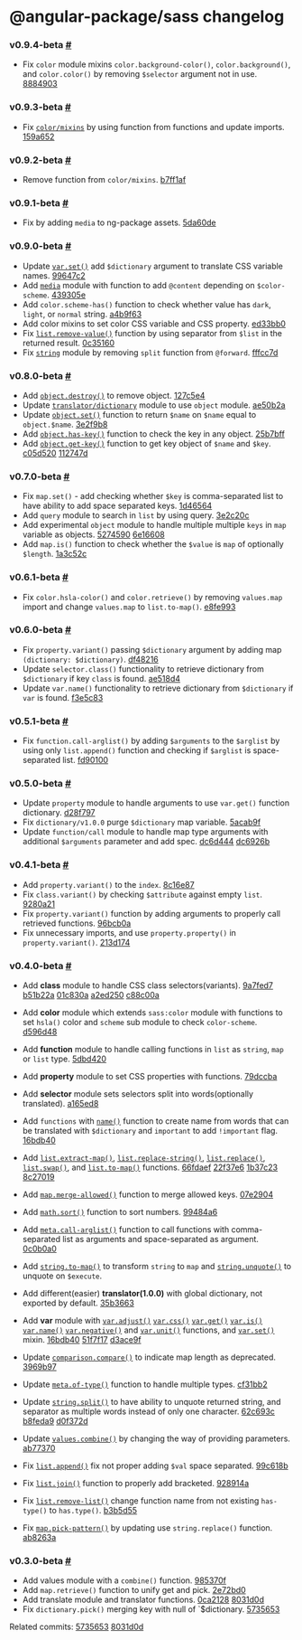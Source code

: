 # @angular-package/sass changelog

### v0.9.4-beta [#](https://github.com/angular-package/sass/releases/tag/v0.9.4-beta)

- Fix `color` module mixins `color.background-color()`, `color.background()`, and `color.color()` by removing `$selector` argument not in use. [8884903]

[8884903]: https://github.com/angular-package/sass/commit/888490353c3831e66d604f2c5a6d0763e73e9526

### v0.9.3-beta [#](https://github.com/angular-package/sass/releases/tag/v0.9.3-beta)

- Fix [`color/mixins`](https://github.com/angular-package/sass/tree/main/color/mixins) by using function from functions and update imports. [159a652]

[159a652]: https://github.com/angular-package/sass/commit/159a6520c867320c1c39f02196fdba7fc11e92f5

### v0.9.2-beta [#](https://github.com/angular-package/sass/releases/tag/v0.9.2-beta)

- Remove function from `color/mixins`. [b7ff1af]

[b7ff1af]: https://github.com/angular-package/sass/commit/b7ff1afe3370499d6a1ee2fcdd9ed5146fafcf24

### v0.9.1-beta [#](https://github.com/angular-package/sass/releases/tag/v0.9.1-beta)

- Fix by adding `media` to ng-package assets. [5da60de]

[5da60de]: https://github.com/angular-package/sass/commit/5da60de6ae46298a4ee083e656aaa42989a9b3bd

### v0.9.0-beta [#](https://github.com/angular-package/sass/releases/tag/v0.9.0-beta)

- Update [`var.set()`](https://github.com/angular-package/sass/blob/main/var/mixins/_var.set.mixin.scss) add `$dictionary` argument to translate CSS variable names. [99647c2]
- Add [`media`](https://github.com/angular-package/sass/tree/main/media) module with function to add `@content` depending on `$color-scheme`. [439305e]
- Add `color.scheme-has()` function to check whether value has `dark`, `light`, or `normal` string. [a4b9f63]
- Add color mixins to set color CSS variable and CSS property. [ed33bb0]
- Fix [`list.remove-value()`](https://github.com/angular-package/sass/blob/main/list/remove/_remove.list.function.scss) function by using separator from `$list` in the returned result. [0c35160]
- Fix [`string`](https://github.com/angular-package/sass/tree/main/string) module by removing `split` function from `@forward`. [fffcc7d]

[99647c2]: https://github.com/angular-package/sass/commit/99647c2531b13f58f20d96c021fe4958f8a80103
[439305e]: https://github.com/angular-package/sass/commit/439305e74d3a31bdf3e31e7336da35738dcb0bd0
[a4b9f63]: https://github.com/angular-package/sass/commit/a4b9f636ea20e2014f55c41a1619aff01e498ac0
[ed33bb0]: https://github.com/angular-package/sass/commit/ed33bb0a189d54225aa8c29a4925ca291a69f53f
[0c35160]: https://github.com/angular-package/sass/commit/0c351602825c019fde91cce471da24bbf8329449
[fffcc7d]: https://github.com/angular-package/sass/commit/fffcc7dc59109bffd0ab14d13d4e5e8c4507a89a

### v0.8.0-beta [#](https://github.com/angular-package/sass/releases/tag/v0.8.0-beta)

- Add [`object.destroy()`](https://github.com/angular-package/sass/blob/main/object/_object.destroy.function.scss) to remove object. [127c5e4]
- Update [`translator/dictionary`](https://github.com/angular-package/sass/tree/main/translator/v1.0.0/dictionary) module to use `object` module. [ae50b2a]
- Update [`object.set()`](https://github.com/angular-package/sass/blob/main/object/_object.set.function.scss) function to return `$name` on `$name` equal to `object.$name`. [3e2f9b8]
- Add [`object.has-key()`](https://github.com/angular-package/sass/blob/main/object/_object.has-key.function.scss) function to check the key in any object. [25b7bff]
- Add [`object.get-key()`](https://github.com/angular-package/sass/blob/main/object/_object.get-key.function.scss) function to get key object of `$name` and `$key`. [c05d520] [112747d]

[3e2f9b8]: https://github.com/angular-package/sass/pull/18/commits/3e2f9b8569d98d9f9baa5b1319f62a0ccad58d8a
[127c5e4]: https://github.com/angular-package/sass/commit/127c5e4235ca08608a7889cc67c6872eea03509f
[ae50b2a]: https://github.com/angular-package/sass/commit/ae50b2a9cdf76d8791aeebe93ef4c5def16b11c8
[25b7bff]: https://github.com/angular-package/sass/commit/25b7bff9bfdce8b1399ced485aa015b74f72671f
[112747d]: https://github.com/angular-package/sass/commit/112747d3b4baeac610f08e7fc0ec22cc7c40d5af
[c05d520]: https://github.com/angular-package/sass/commit/c05d52067755dfdaf368e16164bb1ba9570592ed

### v0.7.0-beta [#](https://github.com/angular-package/sass/releases/tag/v0.7.0-beta)

- Fix `map.set()` - add checking whether `$key` is comma-separated list to have ability to add space separated keys. [1d46564]
- Add `query` module to search in `list` by using query. [3e2c20c]
- Add experimental `object` module to handle multiple multiple `keys` in `map` variable as objects. [5274590] [6e16608]
- Add `map.is()` function to check whether the `$value` is `map` of optionally `$length`. [1a3c52c]

[6e16608]: https://github.com/angular-package/sass/commit/6e166083a52cdafc4c338d3a0e65a2467f7915c8
[1d46564]: https://github.com/angular-package/sass/commit/1d46564fce0eb819a331f74b691e62320b6d001a
[3e2c20c]: https://github.com/angular-package/sass/commit/3e2c20c300f1daa4317a4ec6861bf2982cd9f245
[5274590]: https://github.com/angular-package/sass/commit/52745909997a1c514b348183a07cbb3203acd169
[1a3c52c]: https://github.com/angular-package/sass/commit/1a3c52cf6fe2b24119cca6325e6c5fc59242b3fd

### v0.6.1-beta [#](https://github.com/angular-package/sass/releases/tag/v0.6.1-beta)

- Fix `color.hsla-color()` and `color.retrieve()` by removing `values.map` import and change `values.map` to `list.to-map()`. [e8fe993]

[e8fe993]: https://github.com/angular-package/sass/commit/e8fe99345d70f82bd18d1f12c1a0f50c6ba0b8a1

### v0.6.0-beta [#](https://github.com/angular-package/sass/releases/tag/v0.6.0-beta)

- Fix `property.variant()` passing `$dictionary` argument by adding map `(dictionary: $dictionary)`. [df48216]
- Update `selector.class()` functionality to retrieve dictionary from `$dictionary` if key `class` is found. [ae518d4]
- Update `var.name()` functionality to retrieve dictionary from `$dictionary` if `var` is found. [f3e5c83]

[f3e5c83]: https://github.com/angular-package/sass/commit/f3e5c8387fc476bc33525bcb7c0fd88e116f0736
[ae518d4]: https://github.com/angular-package/sass/commit/ae518d4f0119f72c89f418fb70e275d86b183307
[df48216]: https://github.com/angular-package/sass/commit/df48216ed068549775da62dd1ba3a0f63d3841d4

### v0.5.1-beta [#](https://github.com/angular-package/sass/releases/tag/v0.5.1-beta)

- Fix `function.call-arglist()` by adding `$arguments` to the `$arglist` by using only `list.append()` function and checking if `$arglist` is space-separated list. [fd90100]

[fd90100]: https://github.com/angular-package/sass/commit/fd90100e2bca35904c8710c78189fd95aa7fcd0b

### v0.5.0-beta [#](https://github.com/angular-package/sass/releases/tag/v0.5.0-beta)

- Update `property` module to handle arguments to use `var.get()` function dictionary. [d28f797]
- Fix `dictionary/v1.0.0` purge `$dictionary` map variable. [5acab9f]
- Update `function/call` module to handle map type arguments with additional `$arguments` parameter and add spec. [dc6d444] [dc6926b]

[d28f797]: https://github.com/angular-package/sass/commit/d28f7979b4ee261919b254a3ddbfd05fa5f2f9be
[dc6926b]: https://github.com/angular-package/sass/commit/dc6926bd63b367123f1c51fc75b0d8183b202368
[5acab9f]: https://github.com/angular-package/sass/commit/5acab9f9b6d2d1cbb92a63dc10f16218fb3038b8
[dc6d444]: https://github.com/angular-package/sass/commit/dc6d444285b0f52f569d60126c7bacae30aa7b7a

### v0.4.1-beta [#](https://github.com/angular-package/sass/releases/tag/v0.4.1-beta)

- Add `property.variant()` to the `index`. [8c16e87]
- Fix `class.variant()` by checking `$attribute` against empty `list`. [9280a21]
- Fix `property.variant()` function by adding arguments to properly call retrieved functions. [96bcb0a]
- Fix unnecessary imports, and use `property.property()` in `property.variant()`. [213d174]

[9280a21]: https://github.com/angular-package/sass/commit/9280a21be5d222ba5b850ba6a8ec5a3f79920e3a
[213d174]: https://github.com/angular-package/sass/commit/213d17417cbf7fe94ff522a45221e734751fd228
[96bcb0a]: https://github.com/angular-package/sass/commit/96bcb0a2f38c4ea0199ed30d694f204b7fd7797c
[8c16e87]: https://github.com/angular-package/sass/commit/8c16e877f2c1d9bc5161db5b75158b4c7c899368

### v0.4.0-beta [#](https://github.com/angular-package/sass/releases/tag/v0.4.0-beta)

- Add **class** module to handle CSS class selectors(variants). [9a7fed7] [b51b22a] [01c830a] [a2ed250] [c88c00a]
- Add **color** module which extends `sass:color` module with functions to set `hsla()` color and `scheme` sub module to check `color-scheme`. [d596d48]
- Add **function** module to handle calling functions in `list` as `string`, `map` or `list` type. [5dbd420]
- Add **property** module to set CSS properties with functions. [79dccba]
- Add **selector** module sets selectors split into words(optionally translated). [a165ed8]

- Add `functions` with [`name()`](https://github.com/angular-package/sass/blob/develop/functions/_name.function.scss) function to create name from words that can be translated with `$dictionary` and `important` to add `!important` flag. [16bdb40]
- Add [`list.extract-map()`](https://github.com/angular-package/sass/blob/develop/list/_list.extract-map.function.scss),
  [`list.replace-string()`](https://github.com/angular-package/sass/blob/develop/list/_list.replace-string.function.scss),
  [`list.replace()`](https://github.com/angular-package/sass/blob/develop/list/_list.replace.function.scss),
  [`list.swap()`](https://github.com/angular-package/sass/blob/develop/list/_list.swap.function.scss),
  and [`list.to-map()`](https://github.com/angular-package/sass/blob/develop/list/_list.to-map.function.scss) functions. [66fdaef] [22f37e6] [1b37c23] [8c27019]
- Add [`map.merge-allowed()`](https://github.com/angular-package/sass/blob/develop/map/_map.merge-allowed.function.scss) function to merge allowed keys. [07e2904]
- Add [`math.sort()`](https://github.com/angular-package/sass/blob/develop/math/_math.sort.function.scss) function to sort numbers. [99484a6]
- Add [`meta.call-arglist()`](https://github.com/angular-package/sass/blob/develop/meta/_meta.call-arglist.function.scss) function to call functions with comma-separated list as arguments and space-separated as argument. [0c0b0a0]
- Add [`string.to-map()`](https://github.com/angular-package/sass/blob/develop/string/_string.to-map.function.scss) to transform `string` to `map` and [`string.unquote()`](https://github.com/angular-package/sass/blob/develop/string/_string.unquote.function.scss) to unquote on `$execute`.

- Add different(easier) **translator(1.0.0)** with global dictionary, not exported by default. [35b3663]
- Add **var** module with
  [`var.adjust()`](https://github.com/angular-package/sass/blob/develop/var/functions/_var.adjust.function.scss)
  [`var.css()`](https://github.com/angular-package/sass/blob/develop/var/functions/_var.css.function.scss)
  [`var.get()`](https://github.com/angular-package/sass/blob/develop/var/functions/_var.get.function.scss)
  [`var.is()`](https://github.com/angular-package/sass/blob/develop/var/functions/_var.is.function.scss)
  [`var.name()`](https://github.com/angular-package/sass/blob/develop/var/functions/_var.name.function.scss)
  [`var.negative()`](https://github.com/angular-package/sass/blob/develop/var/functions/_var.negative.function.scss) and
  [`var.unit()`](https://github.com/angular-package/sass/blob/develop/var/functions/_var.unit.function.scss) functions, and [`var.set()`](https://github.com/angular-package/sass/blob/develop/var/mixins/_var.set.mixin.scss) mixin. [16bdb40] [51f7f17] [d3ace9f]

- Update [`comparison.compare()`](https://github.com/angular-package/sass/blob/develop/comparison/_comparison.compare.function.scss) to indicate map length as deprecated. [3969b97]
- Update [`meta.of-type()`](https://github.com/angular-package/sass/blob/develop/meta/_meta.of-type.function.scss) function to handle multiple types. [cf31bb2]
- Update [`string.split()`](https://github.com/angular-package/sass/blob/develop/string/_string.split.function.scss) to have ability to unquote returned string, and separator as multiple words instead of only one character. [62c693c] [b8feda9] [d0f372d]
- Update [`values.combine()`](https://github.com/angular-package/sass/blob/develop/values/_values.combine.function.scss) by changing the way of providing parameters. [ab77370]

- Fix [`list.append()`](https://github.com/angular-package/sass/blob/develop/list/_list.append.function.scss) fix not proper adding `$val` space separated. [99c618b]
- Fix [`list.join()`](https://github.com/angular-package/sass/blob/develop/list/_list.join.function.scss) function to properly add bracketed. [928914a]
- Fix [`list.remove-list()`](https://github.com/angular-package/sass/blob/develop/list/remove/_remove.list.function.scss) change function name from not existing `has-type()` to `has.type()`. [b3b5d55]
- Fix [`map.pick-pattern()`](https://github.com/angular-package/sass/blob/develop/map/pick/_pick.pattern.function.scss) by updating use `string.replace()` function. [ab8263a]

[3969b97]: https://github.com/angular-package/sass/commit/3969b973927b1619fab342aa3246df7d58e65842
[ab77370]: https://github.com/angular-package/sass/commit/ab7737052ede08a4129d88f9a7f1cd1993331359
[99c618b]: https://github.com/angular-package/sass/commit/99c618b179a74e403bb40ad01330604ddbbd5272
[ab8263a]: https://github.com/angular-package/sass/commit/ab8263a58f612f809a1e77723a8302d6f4d81e47
[d3ace9f]: https://github.com/angular-package/sass/commit/d3ace9fc5e26ebd1fc2ce37486b32c6e0ec08374
[51f7f17]: https://github.com/angular-package/sass/commit/51f7f1789102ec09b9f80708467cc3e32e9b2f27
[35b3663]: https://github.com/angular-package/sass/commit/35b366323d20588896132f0f4e54a55d7847d1f5
[16bdb40]: https://github.com/angular-package/sass/commit/16bdb4044ab5e667a8f3802f490bf6775a25ec4a
[07e2904]: https://github.com/angular-package/sass/commit/07e2904edf8c26c282af8408e474db1e868bef26
[0c0b0a0]: https://github.com/angular-package/sass/commit/0c0b0a0bff083cc640cf2ff8bade3b4c222a1394
[8c27019]: https://github.com/angular-package/sass/commit/8c270193c210f2c8e7a8fa5173f992403c1ef43e
[1b37c23]: https://github.com/angular-package/sass/commit/1b37c23d13cd2f9c3ed60ecc508c13cadffa8f8d
[22f37e6]: https://github.com/angular-package/sass/commit/22f37e6689992048eb01e6befaea1fbfe0e5302f
[a165ed8]: https://github.com/angular-package/sass/commit/a165ed8203e5e052a22c4540a3eed121df80179e
[79dccba]: https://github.com/angular-package/sass/commit/79dccba17e90103c60271a1ce3996b4cf869df57
[d596d48]: https://github.com/angular-package/sass/commit/d596d482f1a6e712e8cef8dc2bb808986b2f7aa1
[c88c00a]: https://github.com/angular-package/sass/commit/c88c00a9cd686ef1046bf467b80c48155b0e1f1c
[a2ed250]: https://github.com/angular-package/sass/commit/a2ed2506a088bff09e43da8bbeef376fef270469
[01c830a]: https://github.com/angular-package/sass/commit/01c830a3a4b442111c5d1d91493747a740fb6f4d
[b51b22a]: https://github.com/angular-package/sass/commit/b51b22a5a5e38da0d54462355852c133f9b041da
[9a7fed7]: https://github.com/angular-package/sass/commit/9a7fed704ab33270413c0cb04c2e57b3c0e76ddd
[66fdaef]: https://github.com/angular-package/sass/commit/66fdaef21c69365c5d7fdfd8ea56d6adb1fc2e09
[928914a]: https://github.com/angular-package/sass/commit/928914a0ec051dcb5727d546230150a1b1767b56
[cf31bb2]: https://github.com/angular-package/sass/commit/cf31bb25ce0e3326cf11028bce30fca51bbd3019
[d0f372d]: https://github.com/angular-package/sass/commit/d0f372def4c1a22c58c4b6c8c07a78967d3e99d0
[b8feda9]: https://github.com/angular-package/sass/commit/b8feda9e994d35798dbd1197fae27df63d1ddcb9
[62c693c]: https://github.com/angular-package/sass/commit/62c693c88b44951a53f77a4c505f960b1b8c66ec
[99484a6]: https://github.com/angular-package/sass/commit/99484a63ae7ed23d8afde689a91e940ee10aad2c
[b3b5d55]: https://github.com/angular-package/sass/commit/b3b5d550234f4ed3d8d09d532874b22b070259fa
[5dbd420]: https://github.com/angular-package/sass/commit/5dbd4207fef1f05b84d29d56c20c17bd047e5871

### v0.3.0-beta [#](https://github.com/angular-package/sass/releases/tag/v0.3.0-beta)

- Add values module with a `combine()` function. [985370f]
- Add `map.retrieve()` function to unify get and pick. [2e72bd0]
- Add translate module and translator functions. [0ca2128] [8031d0d]
- Fix `dictionary.pick()` merging key with null of `$dictionary. [5735653]

Related commits: [5735653] [8031d0d]

[985370f]: https://github.com/angular-package/sass/commit/985370fd4cb323f4695a67c4ac2d77d84ed79afe
[2e72bd0]: https://github.com/angular-package/sass/commit/2e72bd0a1976941e7a51b1152199e0a0bb8d0aea
[8031d0d]: https://github.com/angular-package/sass/commit/8031d0de3e38135966b2a30b76761afffb31de24
[0ca2128]: https://github.com/angular-package/sass/commit/0ca2128f81f3ad8cf4d43d354105c2b2a150d6ac
[5735653]: https://github.com/angular-package/sass/commit/573565369a786b8272acc20a27218490ec72d30e
